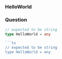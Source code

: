 ### HelloWorld 

### Question

```ts 
// expected to be string
type HelloWorld = any

```ts
// expected to be string
type HelloWorld = any
